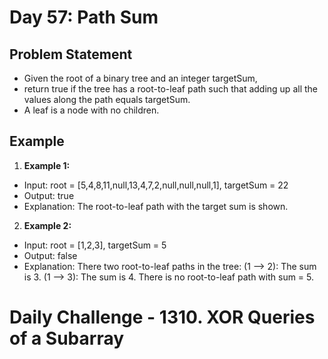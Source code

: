 # Day 57: Path Sum

## Problem Statement

- Given the root of a binary tree and an integer targetSum,
- return true if the tree has a root-to-leaf path such that adding up all the values along the path equals targetSum.
- A leaf is a node with no children.

## Example

1. **Example 1:**

- Input: root = [5,4,8,11,null,13,4,7,2,null,null,null,1], targetSum = 22
- Output: true
- Explanation: The root-to-leaf path with the target sum is shown.

2. **Example 2:**

- Input: root = [1,2,3], targetSum = 5
- Output: false
- Explanation: There two root-to-leaf paths in the tree:
  (1 --> 2): The sum is 3.
  (1 --> 3): The sum is 4.
  There is no root-to-leaf path with sum = 5.

# Daily Challenge - 1310. XOR Queries of a Subarray
